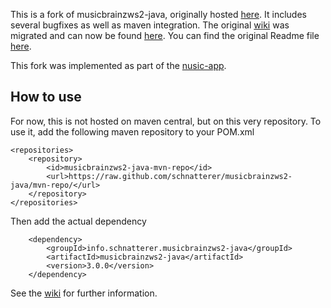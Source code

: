 This is a fork of musicbrainzws2-java, originally hosted [here](https://code.google.com/p/musicbrainzws2-java/source/browse/musicbrainzws2-java). It includes several bugfixes as well as maven integration. The original [wiki](https://code.google.com/p/musicbrainzws2-java/w/list) was migrated and can now be found [here](https://github.com/schnatterer/musicbrainzws2-java/wiki).
You can find the original Readme file [here](README.txt).

This fork was implemented as part of the [nusic-app](https://github.com/schnatterer/nusic).

## How to use
For now, this is not hosted on maven central, but on this very repository. To use it, add the following maven repository to your POM.xml

	<repositories>
		<repository>
			<id>musicbrainzws2-java-mvn-repo</id>
			<url>https://raw.github.com/schnatterer/musicbrainzws2-java/mvn-repo/</url>
		</repository>
	</repositories>
Then add the actual dependency

		<dependency>
			<groupId>info.schnatterer.musicbrainzws2-java</groupId>
			<artifactId>musicbrainzws2-java</artifactId>
			<version>3.0.0</version>
		</dependency>
        
See the [wiki](https://github.com/schnatterer/musicbrainzws2-java/wiki) for further information.